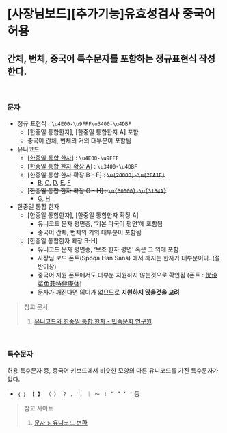 # [사장님보드][추가기능]유효성검사 중국어 허용

## **간체, 번체, 중국어 특수문자를 포함하는 정규표현식 작성 한다.**

<br>

### **문자**

- 정규 표현식 : `\u4E00-\u9FFF\u3400-\u4DBF`
  - [한중일 통합한자], [한중일 통합한자 A] 포함
  - 중국어 간체, 번체의 거의 대부분이 포함됨
- 유니코드
  - [[한중일 통합 한자](https://ko.wikipedia.org/wiki/%ED%95%9C%EC%A4%91%EC%9D%BC_%ED%86%B5%ED%95%A9_%ED%95%9C%EC%9E%90)] : `\u4E00-\u9FFF`
  - [[한중일 통합 한자 확장 A](https://ko.wikipedia.org/wiki/%ED%95%9C%EC%A4%91%EC%9D%BC_%ED%86%B5%ED%95%A9_%ED%95%9C%EC%9E%90_%ED%99%95%EC%9E%A5_A)] : `\u3400-\u4DBF`
  - [~~한중일 통합 한자 확장 B - F] : `\u{20000}-\u{2FA1F}`~~
    - [B](https://ko.wikipedia.org/wiki/%ED%95%9C%EC%A4%91%EC%9D%BC_%ED%86%B5%ED%95%A9_%ED%95%9C%EC%9E%90_%ED%99%95%EC%9E%A5_B), [C](https://ko.wikipedia.org/wiki/%ED%95%9C%EC%A4%91%EC%9D%BC_%ED%86%B5%ED%95%A9_%ED%95%9C%EC%9E%90_%ED%99%95%EC%9E%A5_C), [D](https://ko.wikipedia.org/wiki/%ED%95%9C%EC%A4%91%EC%9D%BC_%ED%86%B5%ED%95%A9_%ED%95%9C%EC%9E%90_%ED%99%95%EC%9E%A5_D), [E](https://ko.wikipedia.org/wiki/%ED%95%9C%EC%A4%91%EC%9D%BC_%ED%86%B5%ED%95%A9_%ED%95%9C%EC%9E%90_%ED%99%95%EC%9E%A5_E), [F](https://ko.wikipedia.org/wiki/%ED%95%9C%EC%A4%91%EC%9D%BC_%ED%86%B5%ED%95%A9_%ED%95%9C%EC%9E%90_%ED%99%95%EC%9E%A5_F)
  - [~~한중일 통합 한자 확장 G - H] : `\u{30000}-\u{3134A}`~~
    - [G](https://ko.wikipedia.org/wiki/%ED%95%9C%EC%A4%91%EC%9D%BC_%ED%86%B5%ED%95%A9_%ED%95%9C%EC%9E%90_%ED%99%95%EC%9E%A5_G), [H](https://ko.wikipedia.org/wiki/%ED%95%9C%EC%A4%91%EC%9D%BC_%ED%86%B5%ED%95%A9_%ED%95%9C%EC%9E%90_%ED%99%95%EC%9E%A5_H)
- 한중일 통합 한자
  - [한중일 통합한자], [한중일 통합한자 확장 A]
    - 유니코드 문자 평면중, ‘기본 다국어 평면’에 포함됨
    - 중국어 간체, 번체의 거의 대부분이 포함됨
  - [한중일 통합한자 확장 B-H]
    - 유니코드 문자 평면중, ‘보조 한자 평면’ 혹은 그 외에 포함
    - 사장님 보드 폰트(Spoqa Han Sans) 에서 깨지는 한자가 대부분이다. (절반이상)
    - 중국어 지원 폰트에서도 대부분 지원하지 않는것으로 확인됨 (폰트 : [优设鲨鱼菲特健康体](https://www.fonts.net.cn/font-42292131415.html))
    - 문자가 깨진다면 의미가 없으므로 **지원하지 않을것을 고려**

> 참고 문서
>
> 1. [유니코드와 한중일 통합 한자 - 민족문화 연구원](http://riksdb.korea.ac.kr/supercjk/imgClip/book_readme.pdf)

<br>

### **특수문자**

허용 특수문자 중, 중국어 키보드에서 비슷한 모양의 다른 유니코드를 가진 특수문자가 있다.<br>

- `｛ ｝ 【 】 （ ） ？ ， ； ｜ ～ ！ “ ” ‘ ’` 등

> 참고 사이트
>
> 1. [문자 > 유니코드 변환](http://www.hipenpal.com/tool/characters-to-unicode-converter-in-korean.php)
